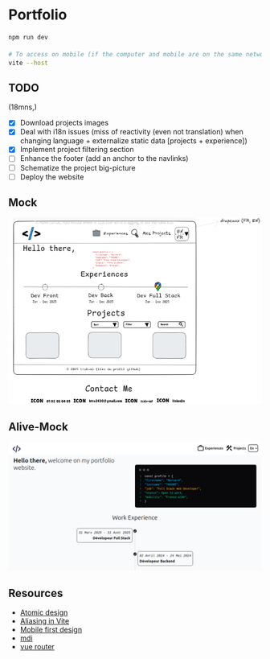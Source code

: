 # Portfolio

```bash
npm run dev

# To access on mobile (if the computer and mobile are on the same network)
vite --host
```

## TODO

(18mns,)
- [x] Download projects images
- [x] Deal with i18n issues (miss of reactivity (even not translation) when changing language + externalize static data [projects + experience])
- [x] Implement project filtering section
- [ ] Enhance the footer (add an anchor to the navlinks)
- [ ] Schematize the project big-picture
- [ ] Deploy the website

## Mock
![Portfolio Screenshot](./src/assets/mock.png)

## Alive-Mock
![Portfolio Screenshot](./src/assets/alive-mock.png)

## Resources
  - [Atomic design](https://bradfrost.com/blog/post/atomic-web-design/)
  - [Aliasing in Vite](https://www.google.com/search?q=aliasing+in+vite&sca_esv=544fa928dd795f48&sxsrf=AE3TifMVX_MydbO4M44Ec_2vteQpk3GKTA%3A1758302499553&ei=I5HNaKHGIaemkdUP1LHDiAw&ved=0ahUKEwjh45Kfq-WPAxUnU6QEHdTYEMEQ4dUDCBA&uact=5&oq=aliasing+in+vite&gs_lp=Egxnd3Mtd2l6LXNlcnAiEGFsaWFzaW5nIGluIHZpdGUyCBAhGKABGMMESLUlUPwHWNIZcAJ4AZABAJgBVKABnASqAQE4uAEDyAEA-AEBmAIKoALyBMICChAAGLADGNYEGEfCAgYQABgHGB7CAggQABgHGAgYHsICBhAAGAgYHsICBRAAGO8FwgIKEAAYBxgIGAoYHsICCBAAGAUYBxgewgIIEAAYCBgKGB7CAggQABiABBjLAcICBBAAGB7CAgkQABiABBgTGA3CAggQABgTGA0YHsICChAAGBMYBRgNGB6YAwCIBgGQBgiSBwIxMKAHjDayBwE4uAfWBMIHBzAuMS43LjLIB0c&sclient=gws-wiz-serp)
  - [Mobile first design](https://www.browserstack.com/guide/how-to-implement-mobile-first-design#:~:text=Mobile%2Dfirst%20design%20or%20Mobile,up%20to%20larger%20screen%20sizes.)
  - [mdi](https://pictogrammers.com/library/mdi/)
  - [vue router](https://router.vuejs.org/guide/)